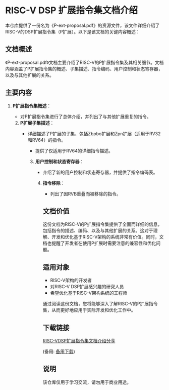 # RISC-V DSP 扩展指令集文档介绍

本仓库提供了一份名为《P-ext-proposal.pdf》的资源文件，该文件详细介绍了RISC-V的DSP扩展指令集（P扩展）。以下是该文档的关键内容概述：

## 文档概述

《P-ext-proposal.pdf》文档主要介绍了RISC-V的P扩展指令集及其相关细节。文档内容涵盖了P扩展指令集的概述、子集描述、指令编码、用户控制和状态寄存器，以及与其他扩展的关系。

## 主要内容

1. **P扩展指令集概述**：
   - 对P扩展指令集进行了总体介绍，并列出了与其他扩展重复的指令。

   2. **P扩展子集描述**：
      - 详细描述了P扩展的子集，包括Zbpbo扩展和Zpn扩展（适用于RV32和RV64）的指令。
         - 提供了仅适用于RV64的详细指令描述。

         3. **用户控制和状态寄存器**：
            - 介绍了新的用户控制和状态寄存器，并提供了指令编码表。

            4. **指令移除**：
               - 列出了因RVB重叠而被移除的指令。

               ## 文档价值

               这份文档为RISC-V的P扩展指令集提供了全面而详细的信息，包括指令的描述、编码、以及与其他扩展的关系。这对于理解、开发和优化基于RISC-V架构的系统非常有价值。同时，文档也提醒了开发者在使用P扩展时需要注意的兼容性和优化问题。

               ## 适用对象

               - RISC-V架构的开发者
               - 对RISC-V DSP扩展感兴趣的研究人员
               - 希望优化基于RISC-V架构系统的工程师

               通过阅读这份文档，您将能够深入了解RISC-V的P扩展指令集，从而更好地应用于实际开发和优化工作中。

               ## 下载链接
               [RISC-VDSP扩展指令集文档介绍分享](https://pan.quark.cn/s/aebc7517aff8) 

               (备用: [备用下载](https://pan.baidu.com/s/1QSxw0_Vr6KCmId9wty_6mw?pwd=1234))

               ## 说明

               该仓库仅用于学习交流，请勿用于商业用途。
